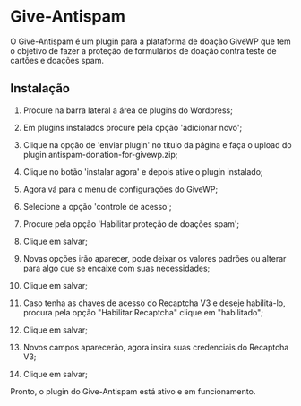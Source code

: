 # Give-Antispam

O Give-Antispam é um plugin para a plataforma de doação GiveWP que tem o objetivo de fazer a proteção de formulários de doação contra teste de cartões e doações spam.

## Instalação

1) Procure na barra lateral a área de plugins do Wordpress;

2) Em plugins instalados procure pela opção 'adicionar novo';

3) Clique na opção de 'enviar plugin' no título da página e faça o upload do plugin antispam-donation-for-givewp.zip;

4) Clique no botão 'instalar agora' e depois ative o plugin instalado;

5) Agora vá para o menu de configurações do GiveWP;

6) Selecione a opção 'controle de acesso';

7) Procure pela opção 'Habilitar proteção de doações spam';

8) Clique em salvar;

9) Novas opções irão aparecer, pode deixar os valores padrões ou alterar para algo que se encaixe com suas necessidades;

10) Clique em salvar;

11) Caso tenha as chaves de acesso do Recaptcha V3 e deseje habilitá-lo, procura pela opção "Habilitar Recaptcha" clique em "habilitado";

12) Clique em salvar;

13) Novos campos aparecerão, agora insira suas credenciais do Recaptcha V3;

14) Clique em salvar;

Pronto, o plugin do Give-Antispam está ativo e em funcionamento.
